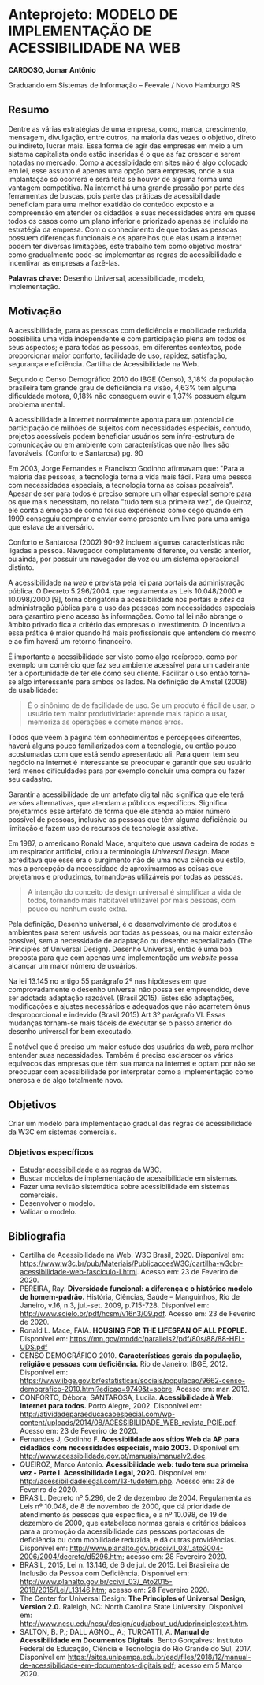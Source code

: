 # Anteprojeto: MODELO DE IMPLEMENTAÇÃO DE ACESSIBILIDADE NA WEB

**CARDOSO, Jomar Antônio**

Graduando em Sistemas de Informação – Feevale / Novo Hamburgo RS

## Resumo

Dentre as várias estratégias de uma empresa, como, marca, crescimento, mensagem, divulgação, entre outros, na maioria das vezes o objetivo, direto ou indireto, lucrar mais. Essa forma de agir das empresas em meio a um sistema capitalista onde estão inseridas é o que as faz crescer e serem notadas no mercado. Como a acessiblidade em sites não é algo colocado em lei, esse assunto é apenas uma opção para empresas, onde a sua implantação só ocorrerá e será feita se houver de alguma forma uma vantagem competitiva. Na internet há uma grande pressão por parte das ferramentas de buscas, pois parte das práticas de acessibilidade beneficiam para uma melhor exatidão do conteúdo exposto e a compreensão em atender os cidadãos e suas necessidades entra em quase todos os casos como um plano inferior e priorizado apenas se incluído na estratégia da empresa. Com o conhecimento de que todas as pessoas possuem diferenças funcionais e os aparelhos que elas usam a internet podem ter diversas limitações, este trabalho tem como objetivo mostrar como gradualmente pode-se implementar as regras de acessibilidade e incentivar as empresas a fazê-las.

**Palavras chave:** Desenho Universal, acessibilidade, modelo, implementação.

## Motivação

A acessibilidade, para as pessoas com deficiência e mobilidade reduzida, possibilita uma vida independente e com participação plena em todos os seus aspectos; e para todas as pessoas, em diferentes contextos, pode proporcionar maior conforto, facilidade de uso, rapidez, satisfação, segurança e eficiência. Cartilha de Acessibilidade na Web.

Segundo o Censo Demográfico 2010 do IBGE (Censo), 3,18% da população brasileira tem grande grau de deficiência na visão, 4,63% tem alguma dificuldade motora, 0,18% não conseguem ouvir e 1,37% possuem algum problema mental.

A acessibilidade à Internet normalmente aponta para um potencial de participação de milhões de sujeitos com necessidades especiais, contudo, projetos acessíveis podem beneficiar usuários sem infra-estrutura de comunicação ou em ambiente com características que não lhes são favoráveis. (Conforto e Santarosa) pg. 90

Em 2003, Jorge Fernandes e Francisco Godinho afirmavam que: "Para a maioria das pessoas, a tecnologia torna a vida mais fácil. Para uma pessoa com necessidades especiais, a tecnologia torna as coisas possíveis". Apesar de ser para todos é preciso sempre um olhar especial sempre para os que mais necessitam, no relato "tudo tem sua primeira vez", de Queiroz, ele conta a emoção de como foi sua experiência como cego quando em 1999 conseguiu comprar e enviar como presente um livro para uma amiga que estava de aniversário.

Conforto e Santarosa (2002) 90-92 incluem algumas características não ligadas a pessoa. Navegador completamente diferente, ou versão anterior, ou ainda, por possuir um navegador de voz ou um sistema operacional distinto.

A acessibilidade na *web* é prevista pela lei para portais da administração pública. O Decreto 5.296/2004, que regulamenta as Leis 10.048/2000 e 10.098/2000 [9], torna obrigatória a acessibilidade nos portais e *sites* da administração pública para o uso das pessoas com necessidades especiais para garantiro pleno acesso às informações. Como tal lei não abrange o âmbito privado fica a critério das empresas o investimento. O incentivo a essa prática é maior quando há mais profissionais que entendem do mesmo e ao fim haverá um retorno financeiro.

É importante a acessibilidade ser visto como algo recíproco, como por exemplo um comércio que faz seu ambiente acessível para um cadeirante ter a oportunidade de ter ele como seu cliente. Facilitar o uso então torna-se algo interessante para ambos os lados. Na definição de Amstel (2008) de usabilidade:

> É o sinônimo de de facilidade de uso. Se um produto é fácil de usar, o usuário tem maior produtividade: aprende mais rápido a usar, memoriza as operações e comete menos erros.

Todos que vêem à página têm conhecimentos e percepções diferentes, haverá alguns pouco familiarizados com a tecnologia, ou então pouco acostumadas com que está sendo apresentado ali. Para quem tem seu negócio na internet é interessante se preocupar e garantir que seu usuário terá menos dificuldades para por exemplo concluir uma compra ou fazer seu cadastro.

Garantir a acessibilidade de um artefato digital não significa que ele terá versões alternativas, que atendam a públicos específicos.  Significa projetarmos esse artefato de forma que ele atenda ao maior número possível de pessoas, inclusive as pessoas que têm alguma deficiência ou limitação e fazem uso de recursos de tecnologia assistiva.

Em 1987, o americano Ronald Mace, arquiteto que usava cadeira de rodas e um respirador artificial, criou a terminologia *Universal Design*. Mace acreditava que esse era o surgimento não de uma nova ciência ou estilo, mas a percepção da necessidade de aproximarmos as coisas que projetamos e produzimos, tornando-as utilizáveis por todas as pessoas.

> A intenção do conceito de design universal é simplificar a vida de todos, tornando mais habitável utilizável por mais pessoas, com pouco ou nenhum custo extra.

Pela definição, Desenho universal, é o desenvolvimento de produtos e ambientes para serem usáveis por todas as pessoas, ou na maior extensão possível, sem a necessidade de adaptação ou desenho especializado (The Principles of Universal Design). Desenho Universal, então é uma boa proposta para que com apenas uma implementação um *website* possa alcançar um maior número de usuários.

Na lei 13.145 no artigo 55 parágrafo 2º nas hipóteses em que comprovadamente o desenho universal não possa ser empreendido, deve ser adotada adaptação razoável. (Brasil 2015). Estes são adaptações, modificações e ajustes necessários e adequados que não acarretem ônus desproporcional e indevido (Brasil 2015) Art 3º parágrafo VI. Essas mudanças tornam-se mais fáceis de executar se o passo anterior do desenho universal for bem executado.

É notável que é preciso um maior estudo dos usuários da *web*, para melhor entender suas necessidades. Também é preciso esclarecer os vários equívocos das empresas que têm sua marca na internet e optam por não se preocupar com acessibilidade por interpretar como a implementação como onerosa e de algo totalmente novo.

## Objetivos

Criar um modelo para implementação gradual das regras de acessibilidade da W3C em sistemas comerciais.

### Objetivos específicos

- Estudar acessibilidade e as regras da W3C.
- Buscar modelos de implementação de acessibilidade em sistemas.
- Fazer uma revisão sistemática sobre acessibilidade em sistemas comerciais.
- Desenvolver o modelo.
- Validar o modelo.

## Bibliografia

- Cartilha de Acessibilidade na Web. W3C Brasil, 2020. Disponível em: https://www.w3c.br/pub/Materiais/PublicacoesW3C/cartilha-w3cbr-acessibilidade-web-fasciculo-I.html. Acesso em: 23 de Feveriro de 2020.
- PEREIRA, Ray. **Diversidade funcional: a diferença e o histórico modelo de homem-padrão.** História, Ciências, Saúde – Manguinhos, Rio de Janeiro, v.16, n.3, jul.-set. 2009, p.715-728. Disponível em: http://www.scielo.br/pdf/hcsm/v16n3/09.pdf. Acesso em: 23 de Feveriro de 2020.
- Ronald L. Mace, FAIA. **HOUSING FOR THE LIFESPAN OF ALL PEOPLE.** Disponível em: https://mn.gov/mnddc/parallels2/pdf/80s/88/88-HFL-UDS.pdf
- CENSO DEMOGRÁFICO 2010. **Características gerais da população, religião e pessoas com deficiência.** Rio de Janeiro: IBGE, 2012. Disponível em: <https://www.ibge.gov.br/estatisticas/sociais/populacao/9662-censo-demografico-2010.html?edicao=9749&t=sobre>. Acesso em: mar. 2013.
- CONFORTO, Débora; SANTAROSA, Lucila. **Acessibilidade à Web: Internet para todos.** Porto Alegre, 2002. Disponível em: http://atividadeparaeducacaoespecial.com/wp-content/uploads/2014/08/ACESSIBILIDADE_WEB_revista_PGIE.pdf. Acesso em: 23 de Feveriro de 2020.
- Fernandes J, Godinho F. **Acessibilidade aos sítios Web da AP para cidadãos com necessidades especiais, maio 2003.** Disponível em: http://www.acessibilidade.gov.pt/manuais/manualv2.doc.
- QUEIROZ, Marco Antonio. **Acessibilidade web: tudo tem sua primeira vez - Parte I. Acessibilidade Legal, 2020.** Disponível em: http://acessibilidadelegal.com/13-tudotem.php. Acesso em: 23 de Feveriro de 2020.
- BRASIL. Decreto nº 5.296, de 2 de dezembro de 2004. Regulamenta as Leis nº 10.048, de 8 de novembro de 2000, que dá prioridade de atendimento às pessoas que especifica, e a nº 10.098, de 19 de dezembro de 2000, que estabelece normas gerais e critérios básicos para a promoção da acessibilidade das pessoas portadoras de deficiência ou com mobilidade reduzida, e dá outras providências. Disponível em: http://www.planalto.gov.br/ccivil_03/_ato2004-2006/2004/decreto/d5296.htm; acesso em: 28 Fevereiro 2020.
- BRASIL, 2015, Lei n. 13.146, de 6 de jul. de 2015. Lei Brasileira de Inclusão da Pessoa com Deficiência. Disponível em: http://www.planalto.gov.br/ccivil_03/_Ato2015-2018/2015/Lei/L13146.htm; acesso em: 28 Fevereiro 2020.
- The Center for Universal Design: **The Principles of Universal Design, Version 2.0.** Raleigh, NC: North Carolina State University. Disponível em: http://www.ncsu.edu/ncsu/design/cud/about_ud/udprinciplestext.htm.
- SALTON, B. P.; DALL AGNOL, A.; TURCATTI, A. **Manual de Acessibilidade em Documentos Digitais.** Bento Gonçalves: Instituto Federal de Educação, Ciência e Tecnologia do Rio Grande do Sul, 2017. Disponível em https://sites.unipampa.edu.br/ead/files/2018/12/manual-de-acessibilidade-em-documentos-digitais.pdf; acesso em 5 Março 2020.